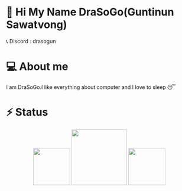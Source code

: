 # 👋 Hi My Name DraSoGo(Guntinun Sawatvong)

📞 Discord : drasogun
# 💻 About me

I am DraSoGo.I like everything about computer and I love to sleep 😴

# ⚡ Status

<div align="center">
  <img src = "https://github-readme-stats.vercel.app/api/top-langs/?username=DraSoGo&layout=compact&theme=midnight-purple" height="100"">
  <img src = "https://github-readme-stats.vercel.app/api?username=DraSoGo&show_icons=true&theme=midnight-purple" height="150">
  <img src = "https://github-readme-stats.vercel.app/api/pin/?username=DraSoGo&repo=MY-CODE-CP&theme=midnight-purple&show_owner)](https://github.com/DraSoGo/MY-CODE-CP" height="100">
</div>

<!--
**DraSoGo/DraSoGo** is a ✨ _special_ ✨ repository because its `README.md` (this file) appears on your GitHub profile.

Here are some ideas to get you started:

- 🔭 I’m currently working on ...
- 🌱 I’m currently learning ...
- 👯 I’m looking to collaborate on ...
- 🤔 I’m looking for help with ...
- 💬 Ask me about ...
- 📫 How to reach me: ...
- 😄 Pronouns: ...
- ⚡ Fun fact: ...
-->

